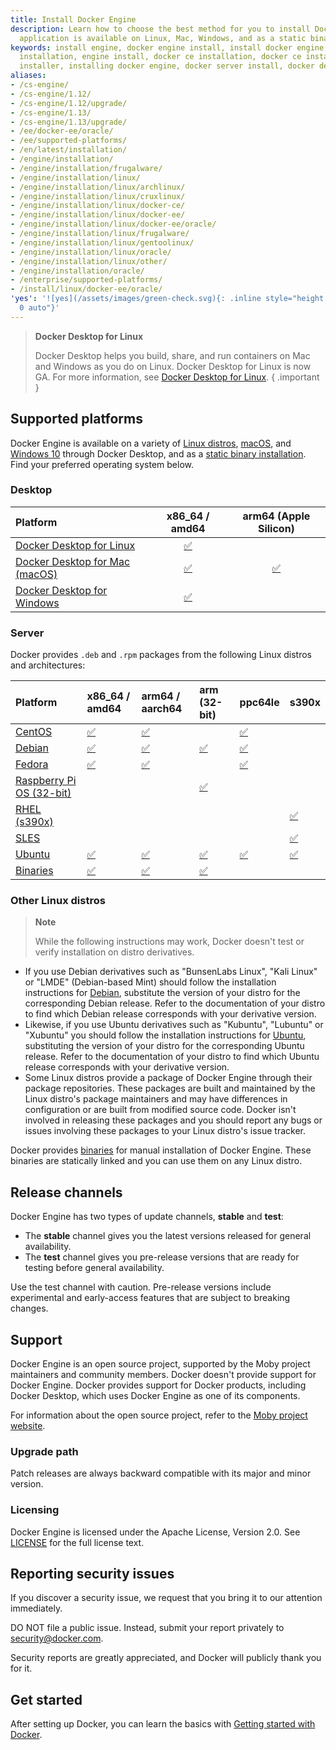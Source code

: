 ```yaml
---
title: Install Docker Engine
description: Learn how to choose the best method for you to install Docker Engine. This client-server
  application is available on Linux, Mac, Windows, and as a static binary.
keywords: install engine, docker engine install, install docker engine, docker engine
  installation, engine install, docker ce installation, docker ce install, engine
  installer, installing docker engine, docker server install, docker desktop vs docker engine
aliases:
- /cs-engine/
- /cs-engine/1.12/
- /cs-engine/1.12/upgrade/
- /cs-engine/1.13/
- /cs-engine/1.13/upgrade/
- /ee/docker-ee/oracle/
- /ee/supported-platforms/
- /en/latest/installation/
- /engine/installation/
- /engine/installation/frugalware/
- /engine/installation/linux/
- /engine/installation/linux/archlinux/
- /engine/installation/linux/cruxlinux/
- /engine/installation/linux/docker-ce/
- /engine/installation/linux/docker-ee/
- /engine/installation/linux/docker-ee/oracle/
- /engine/installation/linux/frugalware/
- /engine/installation/linux/gentoolinux/
- /engine/installation/linux/oracle/
- /engine/installation/linux/other/
- /engine/installation/oracle/
- /enterprise/supported-platforms/
- /install/linux/docker-ee/oracle/
'yes': '![yes](/assets/images/green-check.svg){: .inline style="height: 14px; margin:
  0 auto"}'
---
```


> **Docker Desktop for Linux**
>
> Docker Desktop helps you build, share, and run containers on Mac and
> Windows as you do on Linux. Docker Desktop for
> Linux is now GA. For more information, see
[Docker Desktop for Linux](../../desktop/install/linux-install.md).
{ .important }

## Supported platforms

Docker Engine is available on a variety of [Linux distros](../../desktop/install/linux-install.md),
[macOS](../../desktop/install/mac-install.md), and [Windows 10](../../desktop/install/windows-install.md)
through Docker Desktop, and as a [static binary installation](binaries.md). Find
your preferred operating system below.

### Desktop


| Platform                                                               |                    x86_64 / amd64                     |               arm64 (Apple Silicon)               |
| :--------------------------------------------------------------------- | :---------------------------------------------------: | :-----------------------------------------------: |
| [Docker Desktop for Linux](../../desktop/install/linux-install.md)     | [✅](../../desktop/install/linux-install.md)          |                                                   |
| [Docker Desktop for Mac (macOS)](../../desktop/install/mac-install.md) | [✅](../../desktop/install/mac-install.md)            | [✅](../../desktop/install/mac-install.md)        |
| [Docker Desktop for Windows](../../desktop/install/windows-install.md) | [✅](../../desktop/install/windows-install.md)        |                                                   |

### Server

Docker provides `.deb` and `.rpm` packages from the following Linux distros
and architectures:

| Platform                                       | x86_64 / amd64    | arm64 / aarch64   | arm (32-bit)             | ppc64le         | s390x           |
| :--------------------------------------------- | :---------------- | :---------------- | :----------------------- | :-------------- | :-------------- |
| [CentOS](centos.md)                            | [✅](centos.md)   | [✅](centos.md)   |                          | [✅](centos.md) |                 |
| [Debian](debian.md)                            | [✅](debian.md)   | [✅](debian.md)   | [✅](debian.md)          | [✅](debian.md) |                 |
| [Fedora](fedora.md)                            | [✅](fedora.md)   | [✅](fedora.md)   |                          | [✅](fedora.md) |                 |
| [Raspberry Pi OS (32-bit)](raspberry-pi-os.md) |                   |                   | [✅](raspberry-pi-os.md) |                 |                 |
| [RHEL (s390x)](rhel.md)                        |                   |                   |                          |                 | [✅](rhel.md)   |
| [SLES](sles.md)                                |                   |                   |                          |                 | [✅](sles.md)   |
| [Ubuntu](ubuntu.md)                            | [✅](ubuntu.md)   | [✅](ubuntu.md)   | [✅](ubuntu.md)          | [✅](ubuntu.md) | [✅](ubuntu.md) |
| [Binaries](binaries.md)                        | [✅](binaries.md) | [✅](binaries.md) | [✅](binaries.md)        |                 |                 |

### Other Linux distros

> **Note**
>
> While the following instructions may work, Docker doesn't test or verify
> installation on distro derivatives.

- If you use Debian derivatives such as "BunsenLabs Linux", "Kali Linux" or 
  "LMDE" (Debian-based Mint) should follow the installation instructions for
  [Debian](debian.md), substitute the version of your distro for the
  corresponding Debian release. Refer to the documentation of your distro to find
  which Debian release corresponds with your derivative version.
- Likewise, if you use Ubuntu derivatives such as "Kubuntu", "Lubuntu" or "Xubuntu"
  you should follow the installation instructions for [Ubuntu](ubuntu.md),
  substituting the version of your distro for the corresponding Ubuntu release.
  Refer to the documentation of your distro to find which Ubuntu release
  corresponds with your derivative version.
- Some Linux distros provide a package of Docker Engine through their
  package repositories. These packages are built and maintained by the Linux
  distro's package maintainers and may have differences in configuration
  or are built from modified source code. Docker isn't involved in releasing these
  packages and you should report any bugs or issues involving these packages to
  your Linux distro's issue tracker.

Docker provides [binaries](binaries.md) for manual installation of Docker Engine.
These binaries are statically linked and you can use them on any Linux distro.

## Release channels

Docker Engine has two types of update channels, **stable** and **test**:

* The **stable** channel gives you the latest versions released for general availability.
* The **test** channel gives you pre-release versions that are ready for testing before
  general availability.

Use the test channel with caution. Pre-release versions include experimental and
early-access features that are subject to breaking changes.

## Support

Docker Engine is an open source project, supported by the Moby project maintainers
and community members. Docker doesn't provide support for Docker Engine.
Docker provides support for Docker products, including Docker Desktop, which uses
Docker Engine as one of its components.

For information about the open source project, refer to the
[Moby project website](https://mobyproject.org/).

### Upgrade path

Patch releases are always backward compatible with its major and minor version.

### Licensing

Docker Engine is licensed under the Apache License, Version 2.0. See
[LICENSE](https://github.com/moby/moby/blob/master/LICENSE) for the full
license text.

## Reporting security issues

If you discover a security issue, we request that you bring it to our attention immediately.

DO NOT file a public issue. Instead, submit your report privately to security@docker.com.

Security reports are greatly appreciated, and Docker will publicly thank you for it.

## Get started

After setting up Docker, you can learn the basics with
[Getting started with Docker](../../get-started/index.md).
